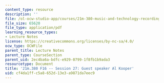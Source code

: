 ```yaml
---
content_type: resource
description: ''
file: /ol-ocw-studio-app/courses/21m-380-music-and-technology-recording-techniques-and-audio-production-fall-2016/cf4da1ffc5a8652d13e3a9871da7eec9_MIT21M_380F16_ses27_note.pdf
file_size: 65620
file_type: application/pdf
learning_resource_types:
- Lecture Notes
license: https://creativecommons.org/licenses/by-nc-sa/4.0/
ocw_type: OCWFile
parent_title: Lecture Notes
parent_type: CourseSection
parent_uid: 2ec4ba6a-bdfc-e929-0799-1f8fb1b9ada3
resourcetype: Document
title: '21m.380 F16 -- Session 27: Guest speaker Al Kooper'
uid: cf4da1ff-c5a8-652d-13e3-a9871da7eec9
---
```

